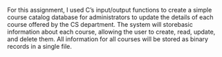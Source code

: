 For this assignment, I used C’s input/output functions to create a simple course catalog database for administrators to update the details of each course offered by the CS department. 
The system will storebasic information about each course, allowing the user to create, read, update, and delete them. 
All information for all courses will be stored as binary records in a single file.

